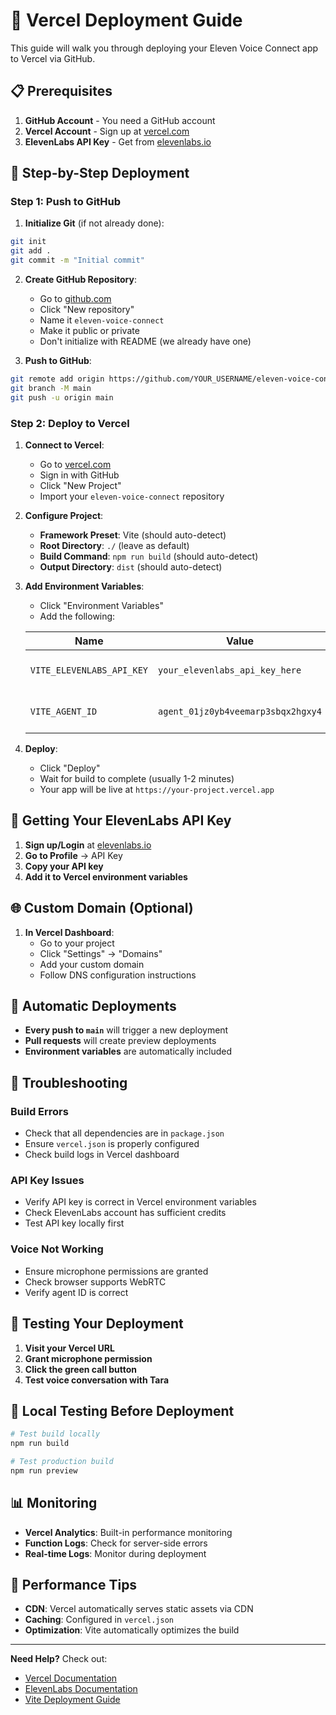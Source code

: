 # 🚀 Vercel Deployment Guide

This guide will walk you through deploying your Eleven Voice Connect app to Vercel via GitHub.

## 📋 Prerequisites

1. **GitHub Account** - You need a GitHub account
2. **Vercel Account** - Sign up at [vercel.com](https://vercel.com)
3. **ElevenLabs API Key** - Get from [elevenlabs.io](https://elevenlabs.io/)

## 🔧 Step-by-Step Deployment

### Step 1: Push to GitHub

1. **Initialize Git** (if not already done):
```bash
git init
git add .
git commit -m "Initial commit"
```

2. **Create GitHub Repository**:
   - Go to [github.com](https://github.com)
   - Click "New repository"
   - Name it `eleven-voice-connect`
   - Make it public or private
   - Don't initialize with README (we already have one)

3. **Push to GitHub**:
```bash
git remote add origin https://github.com/YOUR_USERNAME/eleven-voice-connect.git
git branch -M main
git push -u origin main
```

### Step 2: Deploy to Vercel

1. **Connect to Vercel**:
   - Go to [vercel.com](https://vercel.com)
   - Sign in with GitHub
   - Click "New Project"
   - Import your `eleven-voice-connect` repository

2. **Configure Project**:
   - **Framework Preset**: Vite (should auto-detect)
   - **Root Directory**: `./` (leave as default)
   - **Build Command**: `npm run build` (should auto-detect)
   - **Output Directory**: `dist` (should auto-detect)

3. **Add Environment Variables**:
   - Click "Environment Variables"
   - Add the following:

   | Name | Value | Environment |
   |------|-------|-------------|
   | `VITE_ELEVENLABS_API_KEY` | `your_elevenlabs_api_key_here` | Production, Preview, Development |
   | `VITE_AGENT_ID` | `agent_01jz0yb4veemarp3sbqx2hgxy4` | Production, Preview, Development |

4. **Deploy**:
   - Click "Deploy"
   - Wait for build to complete (usually 1-2 minutes)
   - Your app will be live at `https://your-project.vercel.app`

## 🔑 Getting Your ElevenLabs API Key

1. **Sign up/Login** at [elevenlabs.io](https://elevenlabs.io/)
2. **Go to Profile** → API Key
3. **Copy your API key**
4. **Add it to Vercel environment variables**

## 🌐 Custom Domain (Optional)

1. **In Vercel Dashboard**:
   - Go to your project
   - Click "Settings" → "Domains"
   - Add your custom domain
   - Follow DNS configuration instructions

## 🔄 Automatic Deployments

- **Every push to `main`** will trigger a new deployment
- **Pull requests** will create preview deployments
- **Environment variables** are automatically included

## 🐛 Troubleshooting

### Build Errors
- Check that all dependencies are in `package.json`
- Ensure `vercel.json` is properly configured
- Check build logs in Vercel dashboard

### API Key Issues
- Verify API key is correct in Vercel environment variables
- Check ElevenLabs account has sufficient credits
- Test API key locally first

### Voice Not Working
- Ensure microphone permissions are granted
- Check browser supports WebRTC
- Verify agent ID is correct

## 📱 Testing Your Deployment

1. **Visit your Vercel URL**
2. **Grant microphone permission**
3. **Click the green call button**
4. **Test voice conversation with Tara**

## 🔧 Local Testing Before Deployment

```bash
# Test build locally
npm run build

# Test production build
npm run preview
```

## 📊 Monitoring

- **Vercel Analytics**: Built-in performance monitoring
- **Function Logs**: Check for server-side errors
- **Real-time Logs**: Monitor during deployment

## 🚀 Performance Tips

- **CDN**: Vercel automatically serves static assets via CDN
- **Caching**: Configured in `vercel.json`
- **Optimization**: Vite automatically optimizes the build

---

**Need Help?** Check out:
- [Vercel Documentation](https://vercel.com/docs)
- [ElevenLabs Documentation](https://docs.elevenlabs.io/)
- [Vite Deployment Guide](https://vitejs.dev/guide/static-deploy.html)
